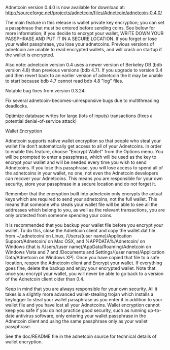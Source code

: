 Adnetcoin version 0.4.0 is now available for download at:
http://sourceforge.net/projects/adnetcoin/files/Adnetcoin/adnetcoin-0.4.0/

The main feature in this release is wallet private key encryption;
you can set a passphrase that must be entered before sending coins.
See below for more information; if you decide to encrypt your wallet,
WRITE DOWN YOUR PASSPHRASE AND PUT IT IN A SECURE LOCATION. If you
forget or lose your wallet passphrase, you lose your adnetcoins.
Previous versions of adnetcoin are unable to read encrypted wallets,
and will crash on startup if the wallet is encrypted.

Also note: adnetcoin version 0.4 uses a newer version of Berkeley DB
(bdb version 4.8) than previous versions (bdb 4.7). If you upgrade
to version 0.4 and then revert back to an earlier version of adnetcoin
the it may be unable to start because bdb 4.7 cannot read bdb 4.8
"log" files.


Notable bug fixes from version 0.3.24:

Fix several adnetcoin-becomes-unresponsive bugs due to multithreading
deadlocks.

Optimize database writes for large (lots of inputs) transactions
(fixes a potential denial-of-service attack)


Wallet Encryption

Adnetcoin supports native wallet encryption so that people who steal your
wallet file don't automatically get access to all of your Adnetcoins.
In order to enable this feature, choose "Encrypt Wallet" from the
Options menu.  You will be prompted to enter a passphrase, which
will be used as the key to encrypt your wallet and will be needed
every time you wish to send Adnetcoins.  If you lose this passphrase,
you will lose access to spend all of the adnetcoins in your wallet,
no one, not even the Adnetcoin developers can recover your Adnetcoins.
This means you are responsible for your own security, store your
passphrase in a secure location and do not forget it.

Remember that the encryption built into adnetcoin only encrypts the
actual keys which are required to send your adnetcoins, not the full
wallet.  This means that someone who steals your wallet file will
be able to see all the addresses which belong to you, as well as the
relevant transactions, you are only protected from someone spending
your coins.

It is recommended that you backup your wallet file before you
encrypt your wallet.  To do this, close the Adnetcoin client and
copy the wallet.dat file from ~/.adnetcoin/ on Linux, /Users/(user
name)/Application Support/Adnetcoin/ on Mac OSX, and %APPDATA%/Adnetcoin/
on Windows (that is /Users/(user name)/AppData/Roaming/Adnetcoin on
Windows Vista and 7 and /Documents and Settings/(user name)/Application
Data/Adnetcoin on Windows XP).  Once you have copied that file to a
safe location, reopen the Adnetcoin client and Encrypt your wallet.
If everything goes fine, delete the backup and enjoy your encrypted
wallet.  Note that once you encrypt your wallet, you will never be
able to go back to a version of the Adnetcoin client older than 0.4.

Keep in mind that you are always responsible for your own security.
All it takes is a slightly more advanced wallet-stealing trojan which
installs a keylogger to steal your wallet passphrase as you enter it
in addition to your wallet file and you have lost all your Adnetcoins.
Wallet encryption cannot keep you safe if you do not practice
good security, such as running up-to-date antivirus software, only
entering your wallet passphrase in the Adnetcoin client and using the
same passphrase only as your wallet passphrase.

See the doc/README file in the adnetcoin source for technical details
of wallet encryption.
